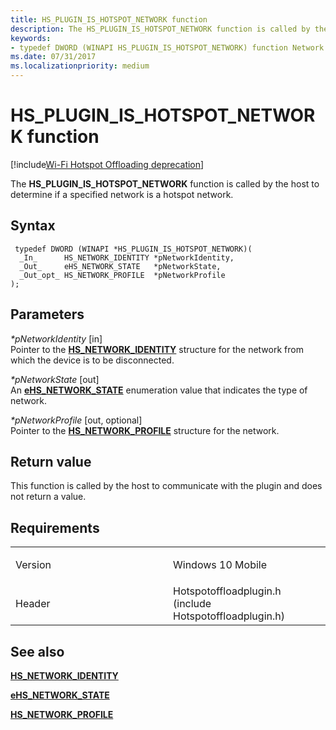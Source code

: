 ```yaml
---
title: HS_PLUGIN_IS_HOTSPOT_NETWORK function
description: The HS_PLUGIN_IS_HOTSPOT_NETWORK function is called by the host to determine if a specified network is a hotspot network.
keywords: 
- typedef DWORD (WINAPI HS_PLUGIN_IS_HOTSPOT_NETWORK) function Network Drivers Starting with Windows Vista
ms.date: 07/31/2017
ms.localizationpriority: medium
---
```


# HS\_PLUGIN\_IS\_HOTSPOT\_NETWORK function

[!include[Wi-Fi Hotspot Offloading deprecation](../includes/wi-fi-hotspot-offloading-deprecation.md)]


The **HS\_PLUGIN\_IS\_HOTSPOT\_NETWORK** function is called by the host to determine if a specified network is a hotspot network.

## Syntax

```ManagedCPlusPlus
 typedef DWORD (WINAPI *HS_PLUGIN_IS_HOTSPOT_NETWORK)(
  _In_      HS_NETWORK_IDENTITY *pNetworkIdentity,
  _Out_     eHS_NETWORK_STATE   *pNetworkState,
  _Out_opt_ HS_NETWORK_PROFILE  *pNetworkProfile
);
```

## Parameters

*\*pNetworkIdentity* \[in\]  
Pointer to the [**HS\_NETWORK\_IDENTITY**](hs-network-identity.md) structure for the network from which the device is to be disconnected.

*\*pNetworkState* \[out\]  
An [**eHS\_NETWORK\_STATE**](ehs-network-state.md) enumeration value that indicates the type of network.

*\*pNetworkProfile* \[out, optional\]  
Pointer to the [**HS\_NETWORK\_PROFILE**](hs-network-profile.md) structure for the network.

## Return value

This function is called by the host to communicate with the plugin and does not return a value.

## Requirements

<table>
<colgroup>
<col width="50%" />
<col width="50%" />
</colgroup>
<tbody>
<tr class="odd">
<td><p>Version</p></td>
<td><p>Windows 10 Mobile</p></td>
</tr>
<tr class="even">
<td><p>Header</p></td>
<td>Hotspotoffloadplugin.h (include Hotspotoffloadplugin.h)</td>
</tr>
</tbody>
</table>

## See also


[**HS\_NETWORK\_IDENTITY**](hs-network-identity.md)

[**eHS\_NETWORK\_STATE**](ehs-network-state.md)

[**HS\_NETWORK\_PROFILE**](hs-network-profile.md)

 

 




